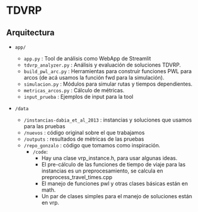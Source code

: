# TDVRP

## Arquitectura
- `app/`
  - `app.py`                       : Tool de análisis como WebApp de Streamlit
  - `tdvrp_analyzer.py`            : Análisis y evaluación de soluciones TDVRP.
  - `build_pwl_arc.py`             : Herramientas para construir funciones PWL para arcos (de acá usamos la función fwd para la simulación).
  - `simulacion.py`                : Módulos para simular rutas y tiempos dependientes.
  - `metricas_arcos.py`            : Cálculo de métricas.
  - `input_prueba`                 : Ejemplos de input para la tool


- `/data`
  - `/instancias-dabia_et_al_2013` : instancias y soluciones que usamos para las pruebas
  - `/nuevos`                      : código original sobre el que trabajamos
  - `/outputs`                     : resultados de métricas de las pruebas
  - `/repo_gonzalo`                : código que tomamos como inspiración.
      - `/code`:
        * Hay una clase vrp_instance.h, para usar algunas ideas.
        * El pre-cálculo de las funciones de tiempo de viaje para las instancias es un preprocesamiento, se calcula en preprocess_travel_times.cpp
        * El manejo de funciones pwl y otras clases básicas están en math.
        * Un par de clases simples para el manejo de soluciones están en vrp.   
